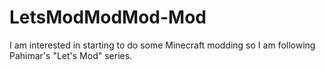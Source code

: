 LetsModModMod-Mod
=================

I am interested in starting to do some Minecraft modding so I am following Pahimar's "Let's Mod" series.
